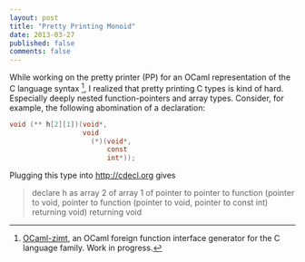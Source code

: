 ```yaml
---
layout: post
title: "Pretty Printing Monoid"
date: 2013-03-27
published: false
comments: false
---
```


While working on the pretty printer (PP) for an OCaml representation
of the C language syntax [^c-syntax], I realized that pretty printing C types
is kind of hard. Especially deeply nested function-pointers and array
types. Consider, for example, the following abomination of a
declaration:

```c
void (** h[2][1])(void*,
                  void
                    (*)(void*,
                        const
                        int*));
```

Plugging this type into http://cdecl.org gives

> declare h as array 2 of array 1 of pointer to pointer to function
> (pointer to void, pointer to function (pointer to void, pointer to
> const int) returning void) returning void


[^c-syntax]: [OCaml-zimt](http://github.com/krohrer/ocaml-zimt), an OCaml foreign function interface generator for the C language family. Work in progress.

